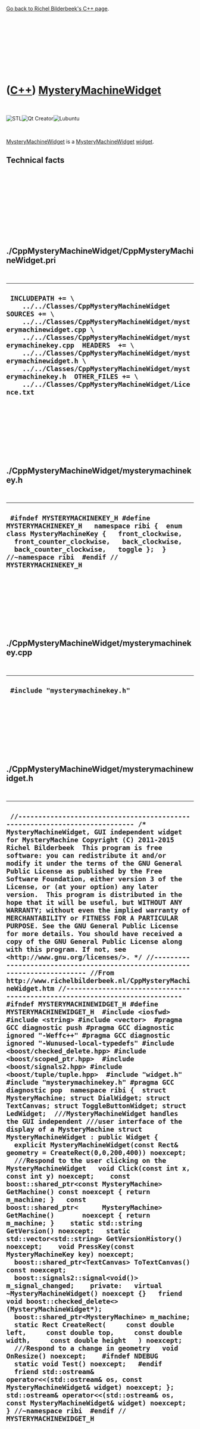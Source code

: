 

[Go back to Richel Bilderbeek's C++ page](Cpp.htm).

 

 

 

 

 

([C++](Cpp.htm)) [MysteryMachineWidget](CppMysteryMachineWidget.htm)
====================================================================

 

![STL](PicStl.png)![Qt
Creator](PicQtCreator.png)![Lubuntu](PicLubuntu.png)

 

[MysteryMachineWidget](CppMysteryMachineWidget.htm) is a
[MysteryMachineWidget](CppMysteryMachineWidget.htm)
[widget](CppWidget.htm).

Technical facts
---------------

 

 

 

 

 

 

./CppMysteryMachineWidget/CppMysteryMachineWidget.pri
-----------------------------------------------------

 

  ------------------------------------------------------------------------------------------------------------------------------------------------------------------------------------------------------------------------------------------------------------------------------------------------------------------------------------------------------------------------------------------------------------------------------------------
  ` INCLUDEPATH += \     ../../Classes/CppMysteryMachineWidget  SOURCES += \     ../../Classes/CppMysteryMachineWidget/mysterymachinewidget.cpp \     ../../Classes/CppMysteryMachineWidget/mysterymachinekey.cpp  HEADERS  += \     ../../Classes/CppMysteryMachineWidget/mysterymachinewidget.h \     ../../Classes/CppMysteryMachineWidget/mysterymachinekey.h  OTHER_FILES += \     ../../Classes/CppMysteryMachineWidget/Licence.txt`
  ------------------------------------------------------------------------------------------------------------------------------------------------------------------------------------------------------------------------------------------------------------------------------------------------------------------------------------------------------------------------------------------------------------------------------------------

 

 

 

 

 

./CppMysteryMachineWidget/mysterymachinekey.h
---------------------------------------------

 

  -------------------------------------------------------------------------------------------------------------------------------------------------------------------------------------------------------------------------------------------------------------------------
  ` #ifndef MYSTERYMACHINEKEY_H #define MYSTERYMACHINEKEY_H   namespace ribi {  enum class MysteryMachineKey {   front_clockwise,   front_counter_clockwise,   back_clockwise,   back_counter_clockwise,   toggle };  } //~namespace ribi  #endif // MYSTERYMACHINEKEY_H`
  -------------------------------------------------------------------------------------------------------------------------------------------------------------------------------------------------------------------------------------------------------------------------

 

 

 

 

 

./CppMysteryMachineWidget/mysterymachinekey.cpp
-----------------------------------------------

 

  -----------------------------------
  ` #include "mysterymachinekey.h"`
  -----------------------------------

 

 

 

 

 

./CppMysteryMachineWidget/mysterymachinewidget.h
------------------------------------------------

 

  -----------------------------------------------------------------------------------------------------------------------------------------------------------------------------------------------------------------------------------------------------------------------------------------------------------------------------------------------------------------------------------------------------------------------------------------------------------------------------------------------------------------------------------------------------------------------------------------------------------------------------------------------------------------------------------------------------------------------------------------------------------------------------------------------------------------------------------------------------------------------------------------------------------------------------------------------------------------------------------------------------------------------------------------------------------------------------------------------------------------------------------------------------------------------------------------------------------------------------------------------------------------------------------------------------------------------------------------------------------------------------------------------------------------------------------------------------------------------------------------------------------------------------------------------------------------------------------------------------------------------------------------------------------------------------------------------------------------------------------------------------------------------------------------------------------------------------------------------------------------------------------------------------------------------------------------------------------------------------------------------------------------------------------------------------------------------------------------------------------------------------------------------------------------------------------------------------------------------------------------------------------------------------------------------------------------------------------------------------------------------------------------------------------------------------------------------------------------------------------------------------------------------------------------------------------------------------------------------------------------------------------------------------------------------------------------------------------------------------------------------------------------------------------------------------------------------------------------------------------------------------------------------------------------------------------------------------------------------------------------------------------------------------------------------------------------------------------------------------------------------------------------------------------------------------------------------------------------------------------------
  ` //--------------------------------------------------------------------------- /* MysteryMachineWidget, GUI independent widget for MysteryMachine Copyright (C) 2011-2015 Richel Bilderbeek  This program is free software: you can redistribute it and/or modify it under the terms of the GNU General Public License as published by the Free Software Foundation, either version 3 of the License, or (at your option) any later version.  This program is distributed in the hope that it will be useful, but WITHOUT ANY WARRANTY; without even the implied warranty of MERCHANTABILITY or FITNESS FOR A PARTICULAR PURPOSE. See the GNU General Public License for more details. You should have received a copy of the GNU General Public License along with this program. If not, see <http://www.gnu.org/licenses/>. */ //--------------------------------------------------------------------------- //From http://www.richelbilderbeek.nl/CppMysteryMachineWidget.htm //--------------------------------------------------------------------------- #ifndef MYSTERYMACHINEWIDGET_H #define MYSTERYMACHINEWIDGET_H  #include <iosfwd> #include <string> #include <vector>  #pragma GCC diagnostic push #pragma GCC diagnostic ignored "-Weffc++" #pragma GCC diagnostic ignored "-Wunused-local-typedefs" #include <boost/checked_delete.hpp> #include <boost/scoped_ptr.hpp>  #include <boost/signals2.hpp> #include <boost/tuple/tuple.hpp>  #include "widget.h" #include "mysterymachinekey.h" #pragma GCC diagnostic pop  namespace ribi {  struct MysteryMachine; struct DialWidget; struct TextCanvas; struct ToggleButtonWidget; struct LedWidget;  ///MysteryMachineWidget handles the GUI independent ///user interface of the display of a MysteryMachine struct MysteryMachineWidget : public Widget {   explicit MysteryMachineWidget(const Rect& geometry = CreateRect(0,0,200,400)) noexcept;    ///Respond to the user clicking on the MysteryMachineWidget   void Click(const int x, const int y) noexcept;    const boost::shared_ptr<const MysteryMachine> GetMachine() const noexcept { return m_machine; }   const boost::shared_ptr<      MysteryMachine> GetMachine()       noexcept { return m_machine; }    static std::string GetVersion() noexcept;   static std::vector<std::string> GetVersionHistory() noexcept;    void PressKey(const MysteryMachineKey key) noexcept;    boost::shared_ptr<TextCanvas> ToTextCanvas() const noexcept;    boost::signals2::signal<void()> m_signal_changed;    private:   virtual ~MysteryMachineWidget() noexcept {}   friend void boost::checked_delete<>(MysteryMachineWidget*);    boost::shared_ptr<MysteryMachine> m_machine;    static Rect CreateRect(     const double left,     const double top,     const double width,     const double height   ) noexcept;    ///Respond to a change in geometry   void OnResize() noexcept;    #ifndef NDEBUG   static void Test() noexcept;   #endif    friend std::ostream& operator<<(std::ostream& os, const MysteryMachineWidget& widget) noexcept; };  std::ostream& operator<<(std::ostream& os, const MysteryMachineWidget& widget) noexcept;  } //~namespace ribi  #endif // MYSTERYMACHINEWIDGET_H`
  -----------------------------------------------------------------------------------------------------------------------------------------------------------------------------------------------------------------------------------------------------------------------------------------------------------------------------------------------------------------------------------------------------------------------------------------------------------------------------------------------------------------------------------------------------------------------------------------------------------------------------------------------------------------------------------------------------------------------------------------------------------------------------------------------------------------------------------------------------------------------------------------------------------------------------------------------------------------------------------------------------------------------------------------------------------------------------------------------------------------------------------------------------------------------------------------------------------------------------------------------------------------------------------------------------------------------------------------------------------------------------------------------------------------------------------------------------------------------------------------------------------------------------------------------------------------------------------------------------------------------------------------------------------------------------------------------------------------------------------------------------------------------------------------------------------------------------------------------------------------------------------------------------------------------------------------------------------------------------------------------------------------------------------------------------------------------------------------------------------------------------------------------------------------------------------------------------------------------------------------------------------------------------------------------------------------------------------------------------------------------------------------------------------------------------------------------------------------------------------------------------------------------------------------------------------------------------------------------------------------------------------------------------------------------------------------------------------------------------------------------------------------------------------------------------------------------------------------------------------------------------------------------------------------------------------------------------------------------------------------------------------------------------------------------------------------------------------------------------------------------------------------------------------------------------------------------------------------------------------------

 

 

 

 

 

./CppMysteryMachineWidget/mysterymachinewidget.cpp
--------------------------------------------------

 

  ----------------------------------------------------------------------------------------------------------------------------------------------------------------------------------------------------------------------------------------------------------------------------------------------------------------------------------------------------------------------------------------------------------------------------------------------------------------------------------------------------------------------------------------------------------------------------------------------------------------------------------------------------------------------------------------------------------------------------------------------------------------------------------------------------------------------------------------------------------------------------------------------------------------------------------------------------------------------------------------------------------------------------------------------------------------------------------------------------------------------------------------------------------------------------------------------------------------------------------------------------------------------------------------------------------------------------------------------------------------------------------------------------------------------------------------------------------------------------------------------------------------------------------------------------------------------------------------------------------------------------------------------------------------------------------------------------------------------------------------------------------------------------------------------------------------------------------------------------------------------------------------------------------------------------------------------------------------------------------------------------------------------------------------------------------------------------------------------------------------------------------------------------------------------------------------------------------------------------------------------------------------------------------------------------------------------------------------------------------------------------------------------------------------------------------------------------------------------------------------------------------------------------------------------------------------------------------------------------------------------------------------------------------------------------------------------------------------------------------------------------------------------------------------------------------------------------------------------------------------------------------------------------------------------------------------------------------------------------------------------------------------------------------------------------------------------------------------------------------------------------------------------------------------------------------------------------------------------------------------------------------------------------------------------------------------------------------------------------------------------------------------------------------------------------------------------------------------------------------------------------------------------------------------------------------------------------------------------------------------------------------------------------------------------------------------------------------------------------------------------------------------------------------------------------------------------------------------------------------------------------------------------------------------------------------------------------------------------------------------------------------------------------------------------------------------------------------------------------------------------------------------------------------------------------------------------------------------------------------------------------------------------------------------------------------------------------------------------------------------------------------------------------------------------------------------------------------------------------------------------------------------------------------------------------------------------------------------------------------------------------------------------------------------------------------------------------------------------------------------------------------------------------------------------------------------------------------------------------------------------------------------------------------------------------------------------------------------------------------------------------------------------------------------------------------------------------------------------------------------------------------------------------------------------------------------------------------------------------------------------------------------------------------------------------------------------------------------------------------------------------------------------------------------------------------------------------------------------------------------------------------------------------------------------------------------------------------------------------------------------------------------------------------------------------------------------------------------------------------------------------------------------------------------------------------------------------------------------------------------------------------------------------------------------------------------------------------------------------------------------------------------------------------------------------------------------------------------------------------------------------------------------------------------------------------------------------------------------------------------------------------------------------------------------------------------------------------------------------------------------------------------------------------------------------------------------------------------------------------------------------------------------------------------------------------------------------------------------------------------------------------------------------------------------------------------------------------------------------------------------------------------------------------------------------------------------------------------------------------------------------------------------------------------------------------------------------------------------------------------------------------------------------------------------------------------------------------------------------------------------------------------------------------------------------------------------------------------------------------------------------------------------------------------------------------------------------------------------------------------------------------------------------------------------------------------------------------------------------------------------------------------------------------------------------------------------------------------------------------------------------------------------------------------------------------------------------------------------------------------------------------------------------------------------------------------------------------------------------------------------------------------------------------------------------------------------------------------------------------------------------------------------------------------------------------------------------------------------------------------------------------------------------------------------------------------------------------------------------------------------------------------------------------------------------------------------------------------------------------------------------------------------------------------------------------
  ` //--------------------------------------------------------------------------- /* MysteryMachineWidget, GUI independent widget for MysteryMachine Copyright (C) 2011-2015 Richel Bilderbeek  This program is free software: you can redistribute it and/or modify it under the terms of the GNU General Public License as published by the Free Software Foundation, either version 3 of the License, or (at your option) any later version.  This program is distributed in the hope that it will be useful, but WITHOUT ANY WARRANTY; without even the implied warranty of MERCHANTABILITY or FITNESS FOR A PARTICULAR PURPOSE. See the GNU General Public License for more details. You should have received a copy of the GNU General Public License along with this program. If not, see <http://www.gnu.org/licenses/>. */ //--------------------------------------------------------------------------- //From http://www.richelbilderbeek.nl/CppMysteryMachineWidget.htm //--------------------------------------------------------------------------- #pragma GCC diagnostic push #pragma GCC diagnostic ignored "-Weffc++" #pragma GCC diagnostic ignored "-Wunused-local-typedefs" #pragma GCC diagnostic ignored "-Wunused-but-set-parameter" #include "mysterymachinewidget.h"  #include <iostream>  #include <boost/numeric/conversion/cast.hpp>  #include "dial.h" #include "dialwidget.h" #include "geometry.h" #include "led.h" #include "ledwidget.h" #include "mysterymachine.h" #include "testtimer.h" #include "togglebutton.h" #include "togglebuttonwidget.h" #include "trace.h" #pragma GCC diagnostic pop  ribi::MysteryMachineWidget::MysteryMachineWidget(   const Rect& geometry) noexcept   : m_signal_changed{},     m_machine(new MysteryMachine)  {   #ifndef NDEBUG   Test();   #endif   m_signal_geometry_changed.connect(boost::bind(     &ribi::MysteryMachineWidget::OnResize,this));   SetGeometry(geometry); }  ///Respond to the user clicking on the MysteryMachineWidget void ribi::MysteryMachineWidget::Click(const int x, const int y) noexcept {   if (m_machine->GetDialBack()->IsClicked(x,y))   {     m_machine->GetDialBack()->Click(x,y);     m_signal_changed();   }   if (m_machine->GetDialFront()->IsClicked(x,y))   {     m_machine->GetDialFront()->Click(x,y);     m_signal_changed();   }   if (m_machine->GetToggleButton()->IsIn(x,y))   {     m_machine->GetToggleButton()->Click(x,y);     m_signal_changed();   } }  ribi::Widget::Rect ribi::MysteryMachineWidget::CreateRect(   const double left,   const double top,   const double width,   const double height ) noexcept {   return Geometry().CreateRect(left,top,width,height); }  std::string ribi::MysteryMachineWidget::GetVersion() noexcept {   return "1.2"; }  std::vector<std::string> ribi::MysteryMachineWidget::GetVersionHistory() noexcept {   return {     "2011-07-03: version 1.0: initial version",     "2011-08-20: Version 1.1: added operator<<",     "2014-02-28: Version 1.2: added ToTextCanvas and KeyPress",   }; }  void ribi::MysteryMachineWidget::PressKey(const MysteryMachineKey key) noexcept {   switch (key)   {     case MysteryMachineKey::back_clockwise:     {       const double f {         GetMachine()->GetDialBack()->GetDial()->GetPosition()         + (1.0 / 12.0)       };       GetMachine()->GetDialBack()->GetDial()->SetPosition(         f >= 1.0 ? f - 1.0 : f       );       m_signal_changed();     }     break;     case MysteryMachineKey::back_counter_clockwise:     {       const double f {         GetMachine()->GetDialBack()->GetDial()->GetPosition()         - (1.0 / 12.0)       };       GetMachine()->GetDialBack()->GetDial()->SetPosition(         f < 0.0 ? f + 1.0 : f       );       m_signal_changed();     }     break;     case MysteryMachineKey::front_clockwise:     {       const double f {         GetMachine()->GetDialFront()->GetDial()->GetPosition()         + (1.0 / 12.0)       };       GetMachine()->GetDialFront()->GetDial()->SetPosition(         f >= 1.0 ? f - 1.0 : f       );       m_signal_changed();     }     break;     case MysteryMachineKey::front_counter_clockwise:     {       const double f {         GetMachine()->GetDialFront()->GetDial()->GetPosition()         - (1.0 / 12.0)       };       GetMachine()->GetDialFront()->GetDial()->SetPosition(         f < 0.0 ? f + 1.0 : f       );       m_signal_changed();     }     break;     case MysteryMachineKey::toggle:     {       GetMachine()->GetToggleButton()->GetToggleButton()->Toggle();       m_signal_changed();     }     break;   } }  /* void ribi::MysteryMachineWidget::PressKey(const MysteryMachineKey key) noexcept {   switch (key)   {     case MysteryMachineKey::back_clockwise:     {       const double f {         GetMachine()->GetDialBack()->GetDial()->GetPosition()         + (1.0 / 12.0)       };       GetMachine()->GetDialBack()->GetDial()->SetPosition(         f >= 1.0 ? f - 1.0 : f       );       m_signal_changed();     }     break;     case MysteryMachineKey::back_counter_clockwise:     {       const double f {         GetMachine()->GetDialBack()->GetDial()->GetPosition()         - (1.0 / 12.0)       };       GetMachine()->GetDialBack()->GetDial()->SetPosition(         f < 0.0 ? f + 1.0 : f       );       m_signal_changed();     }     break;     case MysteryMachineKey::front_clockwise:     {       const double f {         GetMachine()->GetDialFront()->GetDial()->GetPosition()         + (1.0 / 12.0)       };       GetMachine()->GetDialFront()->GetDial()->SetPosition(         f >= 1.0 ? f - 1.0 : f       );       m_signal_changed();     }     break;     case MysteryMachineKey::front_counter_clockwise:     {       const double f {         GetMachine()->GetDialFront()->GetDial()->GetPosition()         - (1.0 / 12.0)       };       GetMachine()->GetDialFront()->GetDial()->SetPosition(         f < 0.0 ? f + 1.0 : f       );       m_signal_changed();     }     break;     case MysteryMachineKey::toggle:     {       GetMachine()->GetToggleButton()->GetToggleButton()->Toggle();       m_signal_changed();     }     break;   } } */  void ribi::MysteryMachineWidget::OnResize() noexcept {   const double w = boost::numeric_cast<double>(GetWidth());   const double h = boost::numeric_cast<double>(GetHeight());   const double s = std::min(w/4.0,h/8.0);   const double w8 = w / 8.0;    m_machine->GetDialBack()->SetGeometry((w8 * 1.0) - (s * 0.5),0,s,s);   m_machine->GetDialFront()->SetGeometry((w8 * 7.0) - (s * 0.5),h-s,s,s);   m_machine->GetToggleButton()->SetGeometry(     (w8 * 4.0) + (s * 0.5),     (h * 0.5) - (s * 0.5),     s,s   );      m_machine->GetLedBack1()->SetGeometry((w8 * 3.0) - (s * 0.5),0,s,s);   m_machine->GetLedBack2()->SetGeometry((w8 * 5.0) - (s * 0.5),0,s,s);   m_machine->GetLedBack3()->SetGeometry((w8 * 7.0) - (s * 0.5),0,s,s);    m_machine->GetLedFront1()->SetGeometry((w8 * 1.0) - (s * 0.5),h-s,s,s);   m_machine->GetLedFront2()->SetGeometry((w8 * 3.0) - (s * 0.5),h-s,s,s);   m_machine->GetLedFront3()->SetGeometry((w8 * 5.0) - (s * 0.5),h-s,s,s);    m_machine->GetLedTopFront()->SetGeometry(     (w8 * 5.0) - (s * 0.5),     (((h - (s * 0.5)) + (h * 0.5)) * 0.5) - (s * 0.5),     s,s   );   m_machine->GetLedTopMiddle()->SetGeometry((w8 * 4.0) - (s * 0.5),     (h * 0.5) - (s * 0.5),     s,s   );   m_machine->GetLedTopBack()->SetGeometry((w8 * 3.0) - (s * 0.5),     (((s * 0.5) + (h * 0.5)) * 0.5) - (s * 0.5),     s,s   );   //m_signal_mysterymachine_changed(); }  #ifndef NDEBUG void ribi::MysteryMachineWidget::Test() noexcept {   {     static bool is_tested{false};     if (is_tested) return;     is_tested = true;   }   const TestTimer test_timer(__func__,__FILE__,1.0);   MysteryMachineWidget w;   assert(!w.GetVersion().empty()); } #endif  boost::shared_ptr<ribi::TextCanvas> ribi::MysteryMachineWidget::ToTextCanvas() const noexcept {   return GetMachine()->ToTextCanvas(); }  std::ostream& ribi::operator<<(std::ostream& os, const MysteryMachineWidget& widget) noexcept {   os     << "<MysteryMachineWidget>"     //<< "<geometry>"     //<< widget.GetGeometry()     //<< "</geometry>"     << "<machine>"     << *widget.m_machine     << "</machine>"     << "</MysteryMachineWidget>";   return os; }`
  ----------------------------------------------------------------------------------------------------------------------------------------------------------------------------------------------------------------------------------------------------------------------------------------------------------------------------------------------------------------------------------------------------------------------------------------------------------------------------------------------------------------------------------------------------------------------------------------------------------------------------------------------------------------------------------------------------------------------------------------------------------------------------------------------------------------------------------------------------------------------------------------------------------------------------------------------------------------------------------------------------------------------------------------------------------------------------------------------------------------------------------------------------------------------------------------------------------------------------------------------------------------------------------------------------------------------------------------------------------------------------------------------------------------------------------------------------------------------------------------------------------------------------------------------------------------------------------------------------------------------------------------------------------------------------------------------------------------------------------------------------------------------------------------------------------------------------------------------------------------------------------------------------------------------------------------------------------------------------------------------------------------------------------------------------------------------------------------------------------------------------------------------------------------------------------------------------------------------------------------------------------------------------------------------------------------------------------------------------------------------------------------------------------------------------------------------------------------------------------------------------------------------------------------------------------------------------------------------------------------------------------------------------------------------------------------------------------------------------------------------------------------------------------------------------------------------------------------------------------------------------------------------------------------------------------------------------------------------------------------------------------------------------------------------------------------------------------------------------------------------------------------------------------------------------------------------------------------------------------------------------------------------------------------------------------------------------------------------------------------------------------------------------------------------------------------------------------------------------------------------------------------------------------------------------------------------------------------------------------------------------------------------------------------------------------------------------------------------------------------------------------------------------------------------------------------------------------------------------------------------------------------------------------------------------------------------------------------------------------------------------------------------------------------------------------------------------------------------------------------------------------------------------------------------------------------------------------------------------------------------------------------------------------------------------------------------------------------------------------------------------------------------------------------------------------------------------------------------------------------------------------------------------------------------------------------------------------------------------------------------------------------------------------------------------------------------------------------------------------------------------------------------------------------------------------------------------------------------------------------------------------------------------------------------------------------------------------------------------------------------------------------------------------------------------------------------------------------------------------------------------------------------------------------------------------------------------------------------------------------------------------------------------------------------------------------------------------------------------------------------------------------------------------------------------------------------------------------------------------------------------------------------------------------------------------------------------------------------------------------------------------------------------------------------------------------------------------------------------------------------------------------------------------------------------------------------------------------------------------------------------------------------------------------------------------------------------------------------------------------------------------------------------------------------------------------------------------------------------------------------------------------------------------------------------------------------------------------------------------------------------------------------------------------------------------------------------------------------------------------------------------------------------------------------------------------------------------------------------------------------------------------------------------------------------------------------------------------------------------------------------------------------------------------------------------------------------------------------------------------------------------------------------------------------------------------------------------------------------------------------------------------------------------------------------------------------------------------------------------------------------------------------------------------------------------------------------------------------------------------------------------------------------------------------------------------------------------------------------------------------------------------------------------------------------------------------------------------------------------------------------------------------------------------------------------------------------------------------------------------------------------------------------------------------------------------------------------------------------------------------------------------------------------------------------------------------------------------------------------------------------------------------------------------------------------------------------------------------------------------------------------------------------------------------------------------------------------------------------------------------------------------------------------------------------------------------------------------------------------------------------------------------------------------------------------------------------------------------------------------------------------------------------------------------------------------------------------------------------------------------------------------------------------------------------------

 

 

 

 

 

[Go back to Richel Bilderbeek's C++ page](Cpp.htm).



 

[![Valid XHTML 1.0 Strict](valid-xhtml10.png){width="88"
height="31"}](http://validator.w3.org/check?uri=referer)

This page has been created by the [tool](Tools.htm)
[CodeToHtml](ToolCodeToHtml.htm)

